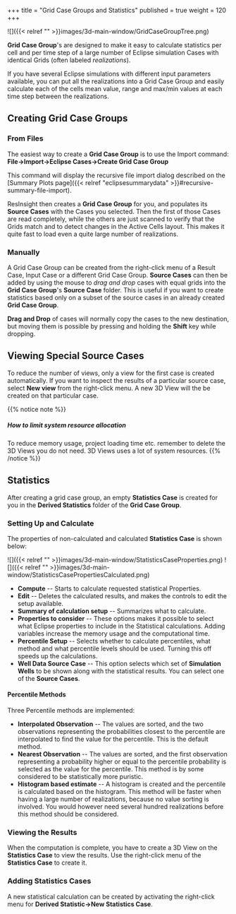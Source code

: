 +++
title = "Grid Case Groups and Statistics"
published = true
weight = 120
+++

![]({{< relref "" >}}images/3d-main-window/GridCaseGroupTree.png)

**Grid Case Group**'s are designed to make it easy to calculate statistics per cell and per time step of a large number of Eclipse simulation Cases with identical Grids (often labeled *realizations*).
 
If you have several Eclipse simulations with different input parameters available, you can put all the realizations into a Grid Case Group and easily calculate each of the cells mean value, range and max/min values at each time step between the realizations.

## Creating Grid Case Groups

### From Files
The easiest way to create a **Grid Case Group** is to use the Import command:
**File->Import->Eclipse Cases->Create Grid Case Group**

This command will display the recursive file import dialog described on the [Summary Plots page]({{< relref "eclipsesummarydata" >}}#recursive-summary-file-import).

ResInsight then creates a **Grid Case Group** for you, and populates its **Source Cases** with the Cases you selected. Then the first of those Cases are read completely, while the others are just scanned to verify that the Grids match and to detect changes in the Active Cells layout. This makes it quite fast to load even a quite large number of realizations.

### Manually
A Grid Case Group can be created from the right-click menu of a Result Case, Input Case or a different Grid Case Group. **Source Cases** can then be added by using the mouse to *drag and drop* cases with equal grids into the **Grid Case Group**'s **Source Case** folder.
This is useful if you want to create statistics based only on a subset of the source cases in an already created **Grid Case Group**.

**Drag and Drop** of cases will normally copy the cases to the new destination, but moving them is possible by pressing and holding the **Shift** key while dropping.

## Viewing Special Source Cases
To reduce the number of views, only a view for the first case is created automatically. If you want to inspect the results of a particular source case, select **New view** from the right-click menu. A new 3D View will the be created on that particular case.

{{% notice note %}}
<h5>How to limit system resource allocation</h5>
To reduce memory usage, project loading time etc. remember to delete the 3D Views you do not need. 3D Views uses a lot of system resources. 
{{% /notice %}}

## Statistics
After creating a grid case group, an empty **Statistics Case** is created for you in the **Derived Statistics** folder of the **Grid Case Group**. 

### Setting Up and Calculate
The properties of non-calculated and calculated **Statistics Case** is shown below:

![]({{< relref "" >}}images/3d-main-window/StatisticsCaseProperties.png)  ![]({{< relref "" >}}images/3d-main-window/StatisticsCasePropertiesCalculated.png)

- **Compute** --  Starts to calculate requested statistical Properties.
- **Edit** -- Deletes the calculated results, and makes the controls to edit the setup available.
- **Summary of calculation setup** -- Summarizes what to calculate.
- **Properties to consider** -- These options makes it possible to select what Eclipse properties to include in the Statistical calculations. Adding variables increase the memory usage and the computational time.
- **Percentile Setup** -- Selects whether to calculate percentiles, what method and what percentile levels should be used. Turning this off speeds up the calculations.
- **Well Data Source Case** -- This option selects which set of **Simulation Wells** to be shown along with the statistical results. You can select one of the **Source Cases**.
 
#### Percentile Methods

Three Percentile methods are implemented:

- **Interpolated Observation** --
The values are sorted, and the two observations representing the probabilities closest to the percentile are interpolated to find the value for the percentile. This is the default method.
- **Nearest Observation** --
The values are sorted, and the first observation representing a probability higher or equal to the percentile probability is selected as the value for the percentile. This method is by some considered to be statistically more puristic.
- **Histogram based estimate** --
A histogram is created and the percentile is calculated based on the histogram. This method will be faster when having a large number of realizations, because no value sorting is involved. You would however need several hundred realizations before this method should be considered.


### Viewing the Results
When the computation is complete, you have to create a 3D View on the **Statistics Case** to view the results. Use the right-click menu of the **Statistics Case** to create it.

### Adding Statistics Cases
A new statistical calculation can be created by activating the right-click menu for **Derived Statistic->New Statistics Case**.
